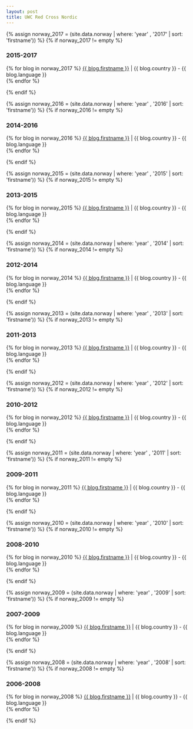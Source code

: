 ```yaml
---
layout: post
title: UWC Red Cross Nordic
---
```


{% assign norway_2017 = (site.data.norway | where: 'year' , '2017' | sort: 'firstname')) %}
{% if norway_2017 != empty %}
<h3>2015-2017</h3>
  <p>
    {% for blog in norway_2017 %}
        <a href="http://{{ blog.link }}" target="_blank">{{ blog.firstname }}</a> | {{ blog.country }} - {{ blog.language }}<br>
    {% endfor %}
  </p>
{% endif %}

{% assign norway_2016 = (site.data.norway | where: 'year' , '2016' | sort: 'firstname')) %}
{% if norway_2016 != empty %}
<h3>2014-2016</h3>
  <p>
    {% for blog in norway_2016 %}
        <a href="http://{{ blog.link }}" target="_blank">{{ blog.firstname }}</a> | {{ blog.country }} - {{ blog.language }}<br>
    {% endfor %}
  </p>
{% endif %}

{% assign norway_2015 = (site.data.norway | where: 'year' , '2015' | sort: 'firstname')) %}
{% if norway_2015 != empty %}
<h3>2013-2015</h3>
  <p>
    {% for blog in norway_2015 %}
        <a href="http://{{ blog.link }}" target="_blank">{{ blog.firstname }}</a> | {{ blog.country }} - {{ blog.language }}<br>
    {% endfor %}
  </p>
{% endif %}

{% assign norway_2014 = (site.data.norway | where: 'year' , '2014' | sort: 'firstname')) %}
{% if norway_2014 != empty %}
<h3>2012-2014</h3>
  <p>
    {% for blog in norway_2014 %}
        <a href="http://{{ blog.link }}" target="_blank">{{ blog.firstname }}</a> | {{ blog.country }} - {{ blog.language }}<br>
    {% endfor %}
  </p>
{% endif %}

{% assign norway_2013 = (site.data.norway | where: 'year' , '2013' | sort: 'firstname')) %}
{% if norway_2013 != empty %}
<h3>2011-2013</h3>
  <p>
    {% for blog in norway_2013 %}
        <a href="http://{{ blog.link }}" target="_blank">{{ blog.firstname }}</a> | {{ blog.country }} - {{ blog.language }}<br>
    {% endfor %}
  </p>
{% endif %}

{% assign norway_2012 = (site.data.norway | where: 'year' , '2012' | sort: 'firstname')) %}
{% if norway_2012 != empty %}
<h3>2010-2012</h3>
  <p>
    {% for blog in norway_2012 %}
        <a href="http://{{ blog.link }}" target="_blank">{{ blog.firstname }}</a> | {{ blog.country }} - {{ blog.language }}<br>
    {% endfor %}
  </p>
{% endif %}

{% assign norway_2011 = (site.data.norway | where: 'year' , '2011' | sort: 'firstname')) %}
{% if norway_2011 != empty %}
<h3>2009-2011</h3>
  <p>
    {% for blog in norway_2011 %}
        <a href="http://{{ blog.link }}" target="_blank">{{ blog.firstname }}</a> | {{ blog.country }} - {{ blog.language }}<br>
    {% endfor %}
  </p>
{% endif %}

{% assign norway_2010 = (site.data.norway | where: 'year' , '2010' | sort: 'firstname')) %}
{% if norway_2010 != empty %}
<h3>2008-2010</h3>
  <p>
    {% for blog in norway_2010 %}
        <a href="http://{{ blog.link }}" target="_blank">{{ blog.firstname }}</a> | {{ blog.country }} - {{ blog.language }}<br>
    {% endfor %}
  </p>
{% endif %}

{% assign norway_2009 = (site.data.norway | where: 'year' , '2009' | sort: 'firstname')) %}
{% if norway_2009 != empty %}
<h3>2007-2009</h3>
  <p>
    {% for blog in norway_2009 %}
        <a href="http://{{ blog.link }}" target="_blank">{{ blog.firstname }}</a> | {{ blog.country }} - {{ blog.language }}<br>
    {% endfor %}
  </p>
{% endif %}

{% assign norway_2008 = (site.data.norway | where: 'year' , '2008' | sort: 'firstname')) %}
{% if norway_2008 != empty %}
<h3>2006-2008</h3>
  <p>
    {% for blog in norway_2008 %}
        <a href="http://{{ blog.link }}" target="_blank">{{ blog.firstname }}</a> | {{ blog.country }} - {{ blog.language }}<br>
    {% endfor %}
  </p>
{% endif %}